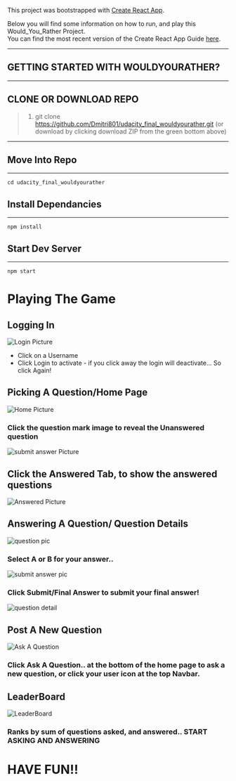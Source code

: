 This project was bootstrapped with [Create React App](https://github.com/facebookincubator/create-react-app).

Below you will find some information on how to run, and play this Would_You_Rather Project.<br>
You can find the most recent version of the Create React App Guide [here](https://github.com/facebookincubator/create-react-app/blob/master/packages/react-scripts/template/README.md).

___
## GETTING STARTED WITH WOULDYOURATHER? 
___
**CLONE OR DOWNLOAD REPO**
---
>1. git clone https://github.com/Dmitri801/udacity_final_wouldyourather.git (or download by clicking download ZIP from the green bottom above)
___

## Move Into Repo
____
`cd udacity_final_wouldyourather`
## Install Dependancies
___
`npm install`

## Start Dev Server
___
`npm start`
# Playing The Game
## Logging In
![Login Picture](./IMAGES/LoginPicture.png)
* Click on a Username
* Click Login to activate - if you click away the login will deactivate... So click Again! 

## Picking A Question/Home Page
![Home Picture](./IMAGES/homepicture.png)
### Click the question mark image to reveal the Unanswered question
![submit answer Picture](./IMAGES/question.png)
## Click the Answered Tab, to show the answered questions
![Answered Picture](./IMAGES/answeredpic.png)
## Answering A Question/ Question Details

![question pic](./IMAGES/question.png)
### Select A or B for your answer..
![submit answer pic](./IMAGES/submitanswer.png)
### Click Submit/Final Answer to submit your final answer!
![question detail](./IMAGES/qdetail.png)
## Post A New Question
![Ask A Question](./IMAGES/ask.png)
### Click Ask A Question.. at the bottom of the home page to ask a new question, or click your user icon at the top Navbar.

## LeaderBoard
![LeaderBoard](./IMAGES/leaderboard.png)
### Ranks by sum of questions asked, and answered.. START ASKING AND ANSWERING

# HAVE FUN!!